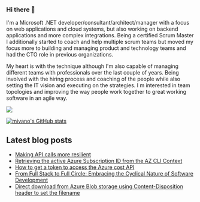 ### Hi there 👋

I'm a Microsoft .NET developer/consultant/architect/manager with a focus on web applications and cloud systems, but also working on backend applications and more complex integrations. Being a certified Scrum Master I additionally started to coach and help multiple scrum teams but moved my focus more to building and managing product and technology teams and had the CTO role in previous organizations. 

My heart is with the technique although I'm also capable of managing different teams with professionals over the last couple of years. Being involved with the hiring process and coaching of the people while also setting the IT vision and executing on the strategies. I m interested in team topologies and improving the way people work together to great working software in an agile way.

<a href="https://www.twitter.com/mivano" target="_blank" rel="noreferrer"><img
src="https://img.shields.io/twitter/follow/mivano?logo=twitter&style=for-the-badge&color=0891b2&labelColor=1c1917"
/></a>

<a href="http://www.github.com/mivano"><img src="https://github-readme-stats.vercel.app/api?username=mivano&show_icons=true&hide=&count_private=true&title_color=0891b2&text_color=ffffff&icon_color=0891b2&bg_color=1c1917&hide_border=true&show_icons=true" alt="mivano's GitHub stats" /></a>

## Latest blog posts

<!--START_SECTION:feed-->
* [Making API calls more resilient](https:&#x2F;&#x2F;www.mindbyte.nl&#x2F;2023&#x2F;08&#x2F;28&#x2F;making-api-calls-resilient.html)
* [Retrieving the active Azure Subscription ID from the AZ CLI Context](https:&#x2F;&#x2F;www.mindbyte.nl&#x2F;2023&#x2F;08&#x2F;26&#x2F;retrieving-active-azure-subscription-id-az-cli-context.html)
* [How to get a token to access the Azure cost API](https:&#x2F;&#x2F;www.mindbyte.nl&#x2F;2023&#x2F;08&#x2F;22&#x2F;token-access-azure-cost-api.html)
* [From Full Stack to Full Circle: Embracing the Cyclical Nature of Software Development](https:&#x2F;&#x2F;www.mindbyte.nl&#x2F;2023&#x2F;08&#x2F;20&#x2F;full-stack-full-circle-embracing-cyclical-nature-software-development.html)
* [Direct download from Azure Blob storage using Content-Disposition header to set the filename](https:&#x2F;&#x2F;www.mindbyte.nl&#x2F;2023&#x2F;08&#x2F;12&#x2F;direct-download-from-azure-blob-storage-using-contentdisposition-header-to-set-the-filename.html)
<!--END_SECTION:feed-->

<!--
**mivano/mivano** is a ✨ _special_ ✨ repository because its `README.md` (this file) appears on your GitHub profile.

Here are some ideas to get you started:

- 🔭 I’m currently working on ...
- 🌱 I’m currently learning ...
- 👯 I’m looking to collaborate on ...
- 🤔 I’m looking for help with ...
- 💬 Ask me about ...
- 📫 How to reach me: ...
- 😄 Pronouns: ...
- ⚡ Fun fact: ...
-->
